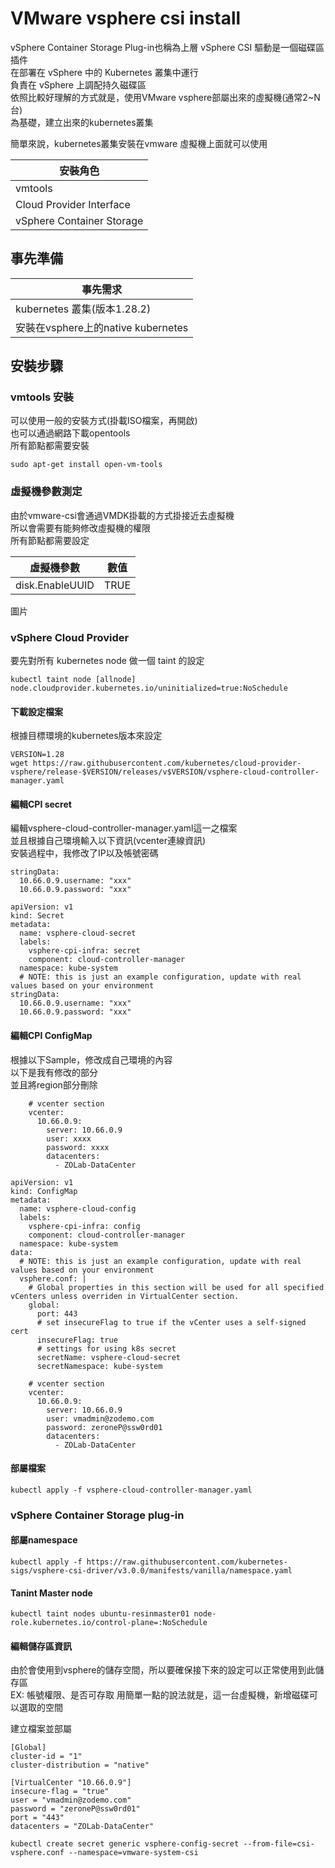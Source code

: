 # VMware vsphere csi install

vSphere Container Storage Plug-in也稱為上層 vSphere CSI 驅動是一個磁碟區插件  
在部署在 vSphere 中的 Kubernetes 叢集中運行  
負責在 vSphere 上調配持久磁碟區  
依照比較好理解的方式就是，使用VMware vsphere部屬出來的虛擬機(通常2~N台)  
為基礎，建立出來的kubernetes叢集  

簡單來說，kubernetes叢集安裝在vmware 虛擬機上面就可以使用  


 | 安裝角色 |
|-------|
| vmtools |
| Cloud Provider Interface    |  
| vSphere Container Storage   |


## 事先準備  

 | 事先需求 |
|-------|
| kubernetes 叢集(版本1.28.2) |
| 安裝在vsphere上的native kubernetes  |  



## 安裝步驟  

### vmtools 安裝  

可以使用一般的安裝方式(掛載ISO檔案，再開啟)  
也可以通過網路下載opentools  
所有節點都需要安裝  

```
sudo apt-get install open-vm-tools
```

### 虛擬機參數測定   

由於vmware-csi會通過VMDK掛載的方式掛接近去虛擬機  
所以會需要有能夠修改虛擬機的權限  
所有節點都需要設定  

 | 虛擬機參數 | 數值  |
|-------|-------|
| disk.EnableUUID | TRUE |    

圖片

###  vSphere Cloud Provider  

要先對所有 kubernetes node 做一個 taint 的設定  

```
kubectl taint node [allnode] node.cloudprovider.kubernetes.io/uninitialized=true:NoSchedule
```

#### 下載設定檔案 

根據目標環境的kubernetes版本來設定  
```
VERSION=1.28
wget https://raw.githubusercontent.com/kubernetes/cloud-provider-vsphere/release-$VERSION/releases/v$VERSION/vsphere-cloud-controller-manager.yaml
```

#### 編輯CPI secret  

編輯vsphere-cloud-controller-manager.yaml這一之檔案  
並且根據自己環境輸入以下資訊(vcenter連線資訊)  
安裝過程中，我修改了IP以及帳號密碼  
```
stringData:
  10.66.0.9.username: "xxx"
  10.66.0.9.password: "xxx"
```

```
apiVersion: v1
kind: Secret
metadata:
  name: vsphere-cloud-secret
  labels:
    vsphere-cpi-infra: secret
    component: cloud-controller-manager
  namespace: kube-system
  # NOTE: this is just an example configuration, update with real values based on your environment
stringData:
  10.66.0.9.username: "xxx"
  10.66.0.9.password: "xxx"
```

#### 編輯CPI ConfigMap  

根據以下Sample，修改成自己環境的內容  
以下是我有修改的部分  
並且將region部分刪除  

```
    # vcenter section
    vcenter:
      10.66.0.9:
        server: 10.66.0.9
        user: xxxx
        password: xxxx
        datacenters:
          - ZOLab-DataCenter
```

```
apiVersion: v1
kind: ConfigMap
metadata:
  name: vsphere-cloud-config
  labels:
    vsphere-cpi-infra: config
    component: cloud-controller-manager
  namespace: kube-system
data:
  # NOTE: this is just an example configuration, update with real values based on your environment
  vsphere.conf: |
    # Global properties in this section will be used for all specified vCenters unless overriden in VirtualCenter section.
    global:
      port: 443
      # set insecureFlag to true if the vCenter uses a self-signed cert
      insecureFlag: true
      # settings for using k8s secret
      secretName: vsphere-cloud-secret
      secretNamespace: kube-system

    # vcenter section
    vcenter:
      10.66.0.9:
        server: 10.66.0.9
        user: vmadmin@zodemo.com
        password: zeroneP@ssw0rd01
        datacenters:
          - ZOLab-DataCenter
```
#### 部屬檔案  

```
kubectl apply -f vsphere-cloud-controller-manager.yaml
```

###  vSphere Container Storage plug-in  


#### 部屬namespace  

```
kubectl apply -f https://raw.githubusercontent.com/kubernetes-sigs/vsphere-csi-driver/v3.0.0/manifests/vanilla/namespace.yaml
```

#### Tanint Master node  

```
kubectl taint nodes ubuntu-resinmaster01 node-role.kubernetes.io/control-plane=:NoSchedule
```

#### 編輯儲存區資訊  

由於會使用到vsphere的儲存空間，所以要確保接下來的設定可以正常使用到此儲存區  
EX: 帳號權限、是否可存取
用簡單一點的說法就是，這一台虛擬機，新增磁碟可以選取的空間  


建立檔案並部屬  
```
[Global]
cluster-id = "1"
cluster-distribution = "native"

[VirtualCenter "10.66.0.9"]
insecure-flag = "true"
user = "vmadmin@zodemo.com"
password = "zeroneP@ssw0rd01"
port = "443"
datacenters = "ZOLab-DataCenter"
```

```
kubectl create secret generic vsphere-config-secret --from-file=csi-vsphere.conf --namespace=vmware-system-csi
```

